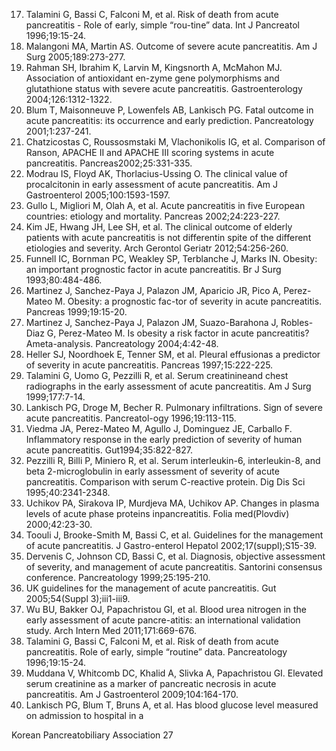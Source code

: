 17. Talamini G, Bassi C, Falconi M, et al. Risk of death from acute pancreatitis - Role of early, simple “rou-tine” data. Int J Pancreatol 1996;19:15-24.
18. Malangoni MA, Martin AS. Outcome of severe acute pancreatitis. Am J Surg 2005;189:273-277.
19. Rahman SH, Ibrahim K, Larvin M, Kingsnorth A, McMahon MJ. Association of antioxidant en-zyme gene polymorphisms and glutathione status with severe acute pancreatitis. Gastroenterology 2004;126:1312-1322.
20. Blum T, Maisonneuve P, Lowenfels AB, Lankisch PG. Fatal outcome in acute pancreatitis: its occurrence and early prediction. Pancreatology 2001;1:237-241.
21. Chatzicostas C, Roussosmstaki M, Vlachonikolis IG, et al. Comparison of Ranson, APACHE II and APACHE III scoring systems in acute pancreatitis. Pancreas2002;25:331-335.
22. Modrau IS, Floyd AK, Thorlacius-Ussing O. The clinical value of procalcitonin in early assessment of acute pancreatitis. Am J Gastroenterol 2005;100:1593-1597.
23. Gullo L, Migliori M, Olah A, et al. Acute pancreatitis in five European countries: etiology and mortality. Pancreas 2002;24:223-227.
24. Kim JE, Hwang JH, Lee SH, et al. The clinical outcome of elderly patients with acute pancreatitis is not differentin spite of the different etiologies and severity. Arch Gerontol Geriatr 2012;54:256-260.
25. Funnell IC, Bornman PC, Weakley SP, Terblanche J, Marks IN. Obesity: an important prognostic factor in acute pancreatitis. Br J Surg 1993;80:484-486.
26. Martinez J, Sanchez-Paya J, Palazon JM, Aparicio JR, Pico A, Perez-Mateo M. Obesity: a prognostic fac-tor of severity in acute pancreatitis. Pancreas 1999;19:15-20.
27. Martinez J, Sanchez-Paya J, Palazon JM, Suazo-Barahona J, Robles-Diaz G, Perez-Mateo M. Is obesity a risk factor in acute pancreatitis? Ameta-analysis. Pancreatology 2004;4:42-48.
28. Heller SJ, Noordhoek E, Tenner SM, et al. Pleural effusionas a predictor of severity in acute pancreatitis. Pancreas 1997;15:222-225.
29. Talamini G, Uomo G, Pezzilli R, et al. Serum creatinineand chest radiographs in the early assessment of acute pancreatitis. Am J Surg 1999;177:7-14.
30. Lankisch PG, Droge M, Becher R. Pulmonary infiltrations. Sign of severe acute pancreatitis. Pancreatol-ogy 1996;19:113-115.
31. Viedma JA, Perez-Mateo M, Agullo J, Dominguez JE, Carballo F. Inflammatory response in the early prediction of severity of human acute pancreatitis. Gut1994;35:822-827.
32. Pezzilli R, Billi P, Miniero R, et al. Serum interleukin-6, interleukin-8, and beta 2-microglobulin in early assessment of severity of acute pancreatitis. Comparison with serum C-reactive protein. Dig Dis Sci 1995;40:2341-2348.
33. Uchikov PA, Sirakova IP, Murdjeva MA, Uchikov AP. Changes in plasma levels of acute phase proteins inpancreatitis. Folia med(Plovdiv) 2000;42:23-30.
34. Toouli J, Brooke-Smith M, Bassi C, et al. Guidelines for the management of acute pancreatitis. J Gastro-enterol Hepatol 2002;17(suppl);S15-39.
35. Dervenis C, Johnson CD, Bassi C, et al. Diagnosis, objective assessment of severity, and management of acute pancreatitis. Santorini consensus conference. Pancreatology 1999;25:195-210.
36. UK guidelines for the management of acute pancreatitis. Gut 2005;54(Suppl 3);iii1-iii9.
37. Wu BU, Bakker OJ, Papachristou GI, et al. Blood urea nitrogen in the early assessment of acute pancre-atitis: an international validation study. Arch Intern Med 2011;171:669-676.
38. Talamini G, Bassi C, Falconi M, et al. Risk of death from acute pancreatitis. Role of early, simple “routine” data. Pancreatology 1996;19:15-24.
39. Muddana V, Whitcomb DC, Khalid A, Slivka A, Papachristou GI. Elevated serum creatinine as a marker of pancreatic necrosis in acute pancreatitis. Am J Gastroenterol 2009;104:164-170.
40. Lankisch PG, Blum T, Bruns A, et al. Has blood glucose level measured on admission to hospital in a

Korean Pancreatobiliary Association 27